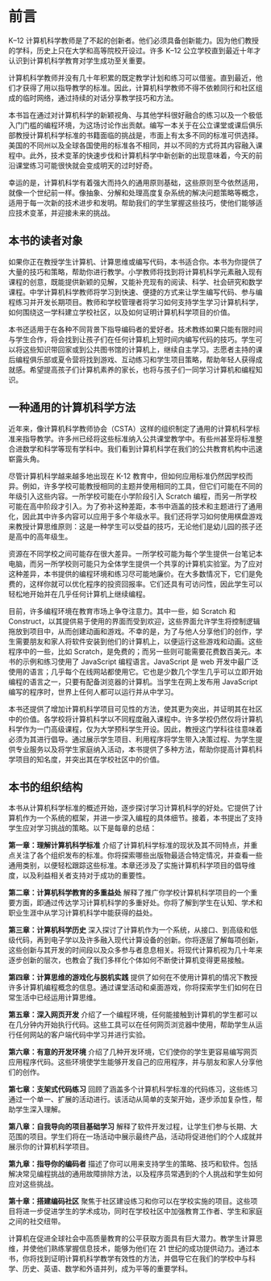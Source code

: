 # 前言

K–12 计算机科学教师是了不起的创新者。他们必须具备创新能力。因为他们教授的学科，历史上只在大学和高等院校开设过。许多 K–12 公立学校直到最近十年才认识到计算机科学教育对学生成功至关重要。

计算机科学教师并没有几十年积累的既定教学计划和练习可以借鉴。直到最近，他们才获得了用以指导教学的标准。因此，计算机科学教师不得不依赖同行和社区组成的临时网络，通过持续的对话分享教学技巧和方法。

本书旨在通过对计算机科学的新颖视角、与其他学科很好融合的练习以及一个极低入门门槛的编程环境，为这场讨论作出贡献。编写一本关于在公立课堂或课后俱乐部教授计算机科学标准的书籍面临的挑战是，市面上有太多不同的标准可供选择。美国的不同州以及全球各国使用的标准各不相同，并以不同的方式将其内容融入课程中。此外，技术变革的快速步伐和计算机科学中新创新的出现意味着，今天的前沿课堂练习可能很快就会变成明天的过时好奇。

幸运的是，计算机科学有着强大而持久的通用原则基础，这些原则至今依然适用，就像一个世纪前一样。像抽象、分解和处理高度复杂系统的解决问题策略等概念，适用于每一次新的技术进步和发明。帮助我们的学生掌握这些技巧，使他们能够适应技术变革，并迎接未来的挑战。

## 本书的读者对象

如果你正在教授学生计算机、计算思维或编写代码，本书适合你。本书为你提供了大量的技巧和策略，帮助你进行教学。小学教师将找到将计算机科学元素融入现有课程的创意，既能提供新颖的见解，又能补充现有的阅读、科学、社会研究和数学课程。中学计算机科学教师将学习到快速、便捷的方式来让学生编写代码、参与编程练习并开发长期项目。教师和学校管理者将学习如何支持学生学习计算机科学，如何围绕这一学科建立学校社区，以及如何证明计算机科学项目的价值。

本书还适用于在各种不同背景下指导编码者的爱好者。技术教练如果只能有限时间与学生合作，将会找到让孩子们在任何计算机上短时间内编写代码的技巧。学生可以将这些知识带回家或到公共图书馆的计算机上，继续自主学习。志愿者主持的课后编程俱乐部或夏令营将找到游戏、互动练习和学生项目策略，帮助年轻人获得成就感。希望提高孩子们计算机素养的家长，也将与孩子们一同学习计算机和编程知识。

## 一种通用的计算机科学方法

近年来，像计算机科学教师协会（CSTA）这样的组织制定了通用的计算机科学标准来指导教学。许多州已经将这些标准纳入公共课堂教学中。有些州甚至将标准整合进数学和科学等现有学科中。我们看到计算机科学在我们的公共教育机构中迅速崭露头角。

尽管计算机科学越来越多地出现在 K-12 教育中，但如何应用标准仍然因学校而异。例如，许多学校可能教授相同的主题并使用相同的工具，但它们可能在不同的年级引入这些内容。一所学校可能在小学阶段引入 Scratch 编程，而另一所学校可能在高中阶段才引入。为了弥补这种差距，本书中涵盖的技术和主题进行了通用化，因此其中许多内容可以应用于多个年级水平。我们还将学习如何使用棋盘游戏来教授计算思维原则：这是一种学生可以受益的技巧，无论他们是幼儿园的孩子还是高中的高年级生。

资源在不同学校之间可能存在很大差异。一所学校可能为每个学生提供一台笔记本电脑，而另一所学校则可能只为全体学生提供一个共享的计算机实验室。为了应对这种差异，本书提供的编程环境和练习尽可能地廉价。在大多数情况下，它们是免费的，这样你就可以优化程序的投资回报率。它们还具有可访问性，因此学生可以轻松地开始并在几乎任何计算机上继续编程。

目前，许多编程环境在教育市场上争夺注意力。其中一些，如 Scratch 和 Construct，以其提供易于使用的界面而受到欢迎，这些界面允许学生将控制逻辑拖放到项目中，从而创建动画和游戏。不幸的是，为了与他人分享他们的创作，学生需要朋友和家人将软件安装到他们的计算机上，以便运行这些游戏和动画。这些程序中的一些，比如 Scratch，是免费的；而另一些则可能需要花费数百美元。本书的示例和练习使用了 JavaScript 编程语言。JavaScript 是 web 开发中最广泛使用的语言；几乎每个在线网站都使用它。它也是少数几个学生几乎可以立即开始编程的语言之一，只要有配备浏览器的计算机。当学生在网上发布用 JavaScript 编写的程序时，世界上任何人都可以运行并从中学习。

本书还提供了增加计算机科学项目可见性的方法，使其更为突出，并证明其在社区中的价值。各学校将计算机科学以不同程度融入课程中。许多学校仍然仅将计算机科学作为一门高级课程，仅为大学预科学生开设。因此，教授这门学科往往意味着必须为其进行倡导。通过展示学生项目、利用程序将学生带入决策过程、为学生提供专业服务以及将学生家庭纳入活动，本书提供了多种方法，帮助你提高计算机科学项目的知名度，并突出其在学校社区中的价值。

## 本书的组织结构

本书从计算机科学标准的概述开始，逐步探讨学习计算机科学的好处。它提供了计算机作为一个系统的框架，并进一步深入编程的具体细节。接着，本书提出了支持学生应对学习挑战的策略。以下是每章的总结：

**第一章：理解计算机科学标准** 介绍了计算机科学标准的现状及其不同特点，并重点关注了各个组织发布的标准。你将探索哪些出版物最适合特定情况，并查看一些通用类别，以便轻松跟踪这些标准。本章还涉及了实施计算机科学项目的倡导维度，以及利益相关者支持对于成功的重要性。

**第二章：计算机科学教育的多重益处** 解释了推广你学校计算机科学项目的一个重要方面，即通过传达学习计算机科学的多重好处。你将了解到学生在认知、学术和职业生涯中从学习计算机科学中能获得的益处。

**第三章：计算机科学历史** 深入探讨了计算机作为一个系统，从接口、到高级和低级代码，再到电子学以及许多融入现代计算设备的创新。你将逐层了解每项创新，这些创新与其开发的时间段以及众多参与者息息相关。将现代计算机视为几十年来逐步创新的层次，也教会了我们多样化个体如何不断使计算机变得更易接触。

**第四章：计算思维的游戏化与脱机实践** 提供了如何在不使用计算机的情况下教授许多计算机编程概念的信息。通过课堂活动和桌面游戏，你将探索学生们如何在日常生活中已经运用计算思维。

**第五章：深入网页开发** 介绍了一个编程环境，任何能接触到计算机的学生都可以在几分钟内开始执行代码。这些工具可以在任何网页浏览器中使用，帮助学生从运行任何网站的客户端代码中学习并进行实验。

**第六章：有意的开发环境** 介绍了几种开发环境，它们使你的学生更容易编写网页应用程序代码。这些环境使学生能够开发自己的应用程序，并与朋友和家人分享他们的创作。

**第七章：支架式代码练习** 回顾了涵盖多个计算机科学标准的代码练习，这些练习通过一个单一、扩展的活动进行。该活动从简单的支架开始，逐步添加复杂性，帮助学生深入理解。

**第八章：自我导向的项目基础学习** 解释了软件开发过程，让学生们参与长期、大范围的项目。学生们将在一场活动中展示最终产品，活动将促进他们的个人成就并展示你的计算机科学项目。

**第九章：指导你的编码者** 描述了你可以用来支持学生的策略、技巧和软件。包括解决常见编程挑战的通用故障排除方法，以及程序员常遇到的个人挑战和学生如何应对这些挑战。

**第十章：搭建编码社区** 聚焦于社区建设练习和你可以在学校实施的项目。这些项目将进一步促进学生的学术成功，同时在学校社区中加强教育工作者、学生和家庭之间的社交纽带。

计算机在促进全球社会中高质量教育的公平获取方面具有巨大潜力。教学生计算思维，并使他们熟练掌握信息技术，能够为他们在 21 世纪的成功提供动力。通过本书，你将找到证明计算机科学教学有效性的方法，并倡导它在我们的学校中与科学、历史、英语、数学和外语并列，成为平等的重要学科。
